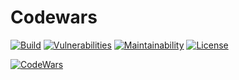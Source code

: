 # Codewars

[![Build](https://img.shields.io/travis/ParanoidUser/codewars.svg)](https://travis-ci.org/ParanoidUser/codewars)
[![Vulnerabilities](https://img.shields.io/snyk/vulnerabilities/github/ParanoidUser/codewars.svg)](https://snyk.io/test/github/ParanoidUser/codewars)
[![Maintainability](https://img.shields.io/codeclimate/maintainability/ParanoidUser/codewars.svg)](https://codeclimate.com/github/ParanoidUser/codewars)
[![License](https://img.shields.io/github/license/ParanoidUser/codewars.svg)](https://opensource.org/licenses/MIT)

[![CodeWars](https://www.codewars.com/users/ParanoidUser/badges/large)](https://www.codewars.com/users/ParanoidUser)
